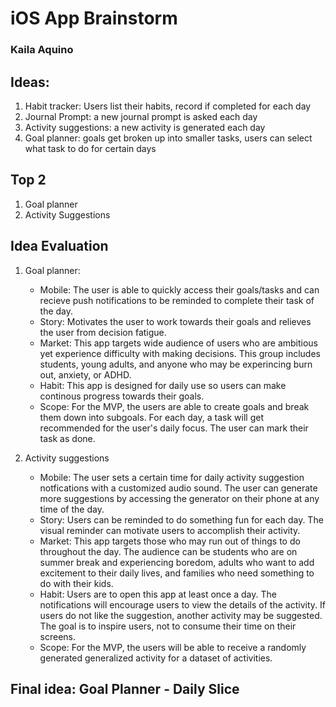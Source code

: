 # iOS App Brainstorm 
### Kaila Aquino 

## Ideas: 
1. Habit tracker: Users list their habits, record if completed for each day 
3. Journal Prompt: a new journal prompt is asked each day 
4. Activity suggestions: a new activity is generated each day 
5. Goal planner: goals get broken up into smaller tasks, users can select what task to do for certain days 

## Top 2
1. Goal planner
2. Activity Suggestions 

## Idea Evaluation 
1. Goal planner: 
    - Mobile: The user is able to quickly access their goals/tasks and can recieve push notifications to be reminded to complete their task of the day. 
    - Story: Motivates the user to work towards their goals and relieves the user from decision fatigue.  
    - Market: This app targets wide audience of users who are ambitious yet experience difficulty with making decisions. This group includes students, young adults, and anyone who may be experincing burn out, anxiety, or ADHD.
    - Habit: This app is designed for daily use so users can make continous progress towards their goals. 
    - Scope: For the MVP, the users are able to create goals and break them down into subgoals. For each day, a task will get recommended for the user's daily focus. The user can mark their task as done. 

2. Activity suggestions
    - Mobile: The user sets a certain time for daily activity suggestion notfications with a customized audio sound. The user can generate more suggestions by accessing the generator on their phone at any time of the day. 
    - Story: Users can be reminded to do something fun for each day. The visual reminder can motivate users to accomplish their activity. 
    - Market: This app targets those who may run out of things to do throughout the day. The audience can be students who are on summer break and experiencing boredom, adults who want to add excitement to their daily lives, and families who need something to do with their kids. 
    - Habit: Users are to open this app at least once a day. The notifications will encourage users to view the details of the activity. If users do not like the suggestion, another activity may be suggested. The goal is to inspire users, not to consume their time on their screens. 
    - Scope: For the MVP, the users will be able to receive a randomly generated generalized activity for a dataset of activities. 

## Final idea: Goal Planner - Daily Slice 
